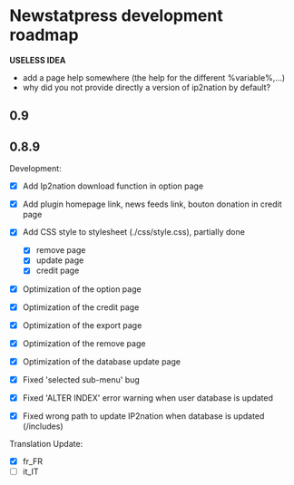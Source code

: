 # Newstatpress development roadmap

**USELESS IDEA**
- add a page help somewhere (the help for the different %variable%,...)
- why did you not provide directly a version of ip2nation by default?

## 0.9

## 0.8.9

Development:
- [x] Add Ip2nation download function in option page
- [x] Add plugin homepage link, news feeds link, bouton donation in credit page
- [x] Add CSS style to stylesheet (./css/style.css), partially done
  - [x] remove page
  - [x] update page
  - [x] credit page
- [x] Optimization of the option page
- [x] Optimization of the credit page
- [x] Optimization of the export page
- [x] Optimization of the remove page
- [x] Optimization of the database update page
- [x] Fixed 'selected sub-menu' bug
- [x] Fixed 'ALTER INDEX' error warning when user database is updated
- [x] Fixed wrong path to update IP2nation when database is updated (/includes)


Translation Update:
- [x] fr_FR
- [ ] it_IT
